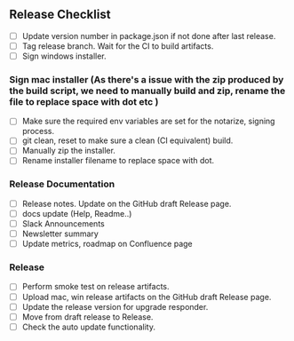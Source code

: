 ## Release Checklist

- [ ] Update version number in package.json if not done after last release.
- [ ] Tag release branch. Wait for the CI to build artifacts.
- [ ] Sign windows installer.

### Sign mac installer (As there's a issue with the zip produced by the build script, we need to manually build and zip, rename the file to replace space with dot etc )
- [ ] Make sure the required env variables are set for the notarize, signing process.
- [ ] git clean, reset to make sure a clean (CI equivalent) build.
- [ ] Manually zip the installer.
- [ ] Rename installer filename to replace space with dot.

### Release Documentation
- [ ] Release notes. Update on the GitHub draft Release page.
- [ ] docs update (Help, Readme..)
- [ ] Slack Announcements
- [ ] Newsletter summary
- [ ] Update metrics, roadmap on Confluence page

### Release  
- [ ] Perform smoke test on release artifacts.
- [ ] Upload mac, win release artifacts on the GitHub draft Release page.
- [ ] Update the release version for upgrade responder.
- [ ] Move from draft release to Release.
- [ ] Check the auto update functionality.
